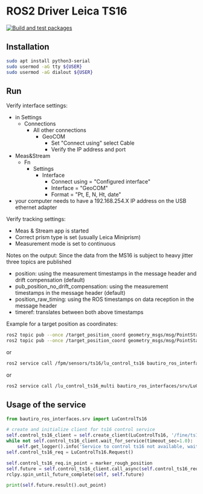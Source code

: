 # ROS2 Driver Leica TS16

[![Build and test packages](https://github.boschdevcloud.com/BAUTIRO/lu_driver_ts16/actions/workflows/build.yml/badge.svg)](https://github.boschdevcloud.com/BAUTIRO/lu_driver_ts16/actions/workflows/build.yml)

## Installation

```bash
sudo apt install python3-serial
sudo usermod -aG tty ${USER}
sudo usermod -aG dialout ${USER}
```


## Run

Verify interface settings:

* in Settings 
  * Connections
    * All other connections
      * GeoCOM
        * Set "Connect using" select Cable
        * Verify the IP address and port
* Meas&Stream
  * Fn
    * Settings
      * Interface
        * Connect using = "Configured interface"
        * Interface = "GeoCOM"
        * Format = "Pt, E, N, Ht, date"
* your computer needs to have a 192.168.254.X IP address on the USB ethernet adapter

Verify tracking settings:

* Meas & Stream app is started
* Correct prism type is set (usually Leica Miniprism)
* Measurement mode is set to continuous

Notes on the output:
Since the data from the MS16 is subject to heavy jitter three topics are published

* position: using the measurement timestamps in the message header and drift compensation (default)
* pub_position_no_drift_compensation: using the measurement timestamps in the message header (default)
* position_raw_timing: using the ROS timestamps on data reception in the message header
* timeref: translates between both above timestamps

Example for a target position as coordinates:

```bash
ros2 topic pub --once /target_position_coord geometry_msgs/msg/PointStamped "{point: {x: 1.1,y: 1.2, z: 1.3}}"
ros2 topic pub --once /target_position_coord geometry_msgs/msg/PointStamped "{point: {x: 4.4811, y: -1.4931, z: 1.1987}}"
```

or

```bash
ros2 service call /fpm/sensors/ts16/lu_control_ts16 bautiro_ros_interfaces/srv/LuTsMeasurePoint "in_point: {header: {stamp: {sec: 0, nanosec: 0}, frame_id: ''}, point: {x: -4.0, y: 1.96, z: -1.0}}"
```

or

```bash
ros2 service call /lu_control_ts16_multi bautiro_ros_interfaces/srv/LuControlTs16Multi "in_point: [{header: {stamp: {sec: 0, nanosec: 0}, frame_id: \"\"}, point: {x: -4.67, y: 1.96, z: 1.19}},{header: {stamp: {sec: 0, nanosec: 0}, frame_id: \"\"}, point: {x: 1.0, y: 0.0, z: 0.0}},{header: {stamp: {sec: 0, nanosec: 0}, frame_id: \"\"}, point: {x: -4.09, y: 2.51, z: 1.19}}]"
```

## Usage of the service

```py
from bautiro_ros_interfaces.srv import LuControlTs16

# create and initialize client for ts16 control service
self.control_ts16_client = self.create_client(LuControlTs16, '/fine/ts16/lu_control_ts16')
while not self.control_ts16_client.wait_for_service(timeout_sec=1.0):
    self.get_logger().info('Service to control ts16 not available, waiting again...')
self.control_ts16_req = LuControlTs16.Request()

self.control_ts16_req.in_point = marker_rough_position
self.future = self.control_ts16_client.call_async(self.control_ts16_req)
rclpy.spin_until_future_complete(self, self.future)

print(self.future.result().out_point)
```
